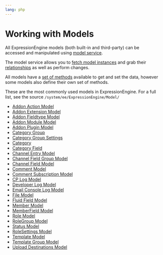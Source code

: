 ```yaml
---
lang: php
---
```


<!--
    This source file is part of the open source project
    ExpressionEngine User Guide (https://github.com/ExpressionEngine/ExpressionEngine-User-Guide)

    @link      https://expressionengine.com/
    @copyright Copyright (c) 2003-2020, Packet Tide, LLC (https://packettide.com)
    @license   https://expressionengine.com/license Licensed under Apache License, Version 2.0
-->

# Working with Models

All ExpressionEngine models (both built-in and third-party) can be accessed and manipulated using [model service](development/services/model.md).

The model service allows you to [fetch model instances](development/services/model/fetching.md) and grab their [relationships](development/services/model/relationships.md) as well as perform changes.

All models have a [set of methods](development/services/model/building-your-own.md#model-methods) available to get and set the data, however some models also define their own set of methods.

These are the most commonly used models in ExpressionEngine. For a full list, see the source `/system/ee/ExpressionEngine/Model/`

- [Addon Action Model](development/models/addon-action.md)
- [Addon Extension Model](development/models/addon-extension.md)
- [Addon Fieldtype Model](development/models/addon-fieldtype.md)
- [Addon Module Model](development/models/addon-module.md)
- [Addon Plugin Model](development/models/addon-plugin.md)
- [Category Group](development/models/category-group.md)
- [Category Group Settings](development/models/category-group-settings.md)
- [Category](development/models/category.md)
- [Category Field](development/models/category-field.md)
- [Channel Entry Model](development/models/channel-entry.md)
- [Channel Field Group Model](development/models/channel-field-group.md)
- [Channel Field Model](development/models/channel-field.md)
- [Comment Model](development/models/comment.md)
- [Comment Subscription Model](development/models/comment-subscription.md)
- [CP Log Model](development/models/cp-log.md)
- [Developer Log Model](development/models/developer-log.md)
- [Email Console Log Model](development/models/email-console-cache.md)
- [File Model](development/models/file.md)
- [Fluid Field Model](development/models/fluid-field.md)
- [Member Model](development/models/member.md)
- [MemberField Model](development/models/member-field.md)
- [Role Model](development/models/role.md)
- [RoleGroup Model](development/models/role-group.md)
- [Status Model](development/models/status.md)
- [RoleSettings  Model](development/models/role-settings.md)
- [Template  Model](development/models/template.md)
- [Template Group  Model](development/models/template-group.md)
- [Upload Destinations Model](development/models/upload-destination.md)
